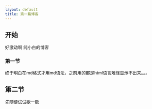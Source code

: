 ```yaml
---
layout: default
title: 第一篇博客
---
```


## 开始

好激动啊 纯小白的博客

### 第一节

终于明白在md格式才用md语法，之前用的都是html语言难怪显示不出来。。。

## 第二节

先随便试试歇一歇

